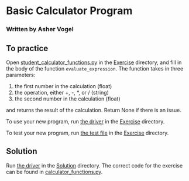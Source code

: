 # Basic Calculator Program
### Written by Asher Vogel

## To practice

Open [student_calculator_functions.py](Exercise/student_calculator_functions.py) in the [Exercise](Exercise) directory, and fill in the body of the function `evaluate_expression`.
The function takes in three parameters:
1. the first number in the calculation (float)
2. the operation, either +, -, *, or / (string)
3. the second number in the calculation (float)

and returns the result of the calculation. Return None if there is an issue.

To use your new program, run [the driver](Exercise/driver.py) in the [Exercise](Exercise) directory.

To test your new program, run [the test file](Exercise/test.py) in the [Exercise](Exercise) directory.

## Solution

Run [the driver](Solution/driver.py) in the [Solution](Solution) directory. The correct code for the exercise can be found in [calculator_functions.py](Solution/calculator_functions.py).